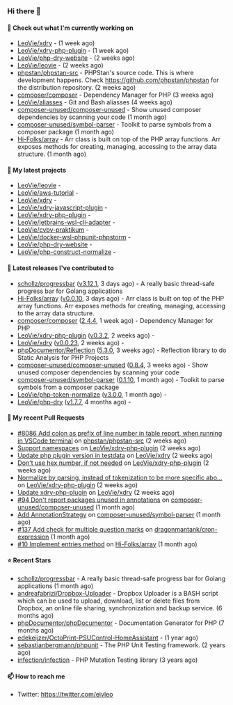 ### Hi there 👋

#### 👷 Check out what I'm currently working on

- [LeoVie/xdry](https://github.com/LeoVie/xdry) -  (1 week ago)
- [LeoVie/xdry-php-plugin](https://github.com/LeoVie/xdry-php-plugin) -  (1 week ago)
- [LeoVie/php-dry-website](https://github.com/LeoVie/php-dry-website) -  (2 weeks ago)
- [LeoVie/leovie](https://github.com/LeoVie/leovie) -  (2 weeks ago)
- [phpstan/phpstan-src](https://github.com/phpstan/phpstan-src) - PHPStan&#39;s source code. This is where development happens. Check https://github.com/phpstan/phpstan for the distribution repository. (2 weeks ago)
- [composer/composer](https://github.com/composer/composer) - Dependency Manager for PHP (3 weeks ago)
- [LeoVie/aliasses](https://github.com/LeoVie/aliasses) - Git and Bash aliasses (4 weeks ago)
- [composer-unused/composer-unused](https://github.com/composer-unused/composer-unused) - Show unused composer dependencies by scanning your code (1 month ago)
- [composer-unused/symbol-parser](https://github.com/composer-unused/symbol-parser) - Toolkit to parse symbols from a composer package (1 month ago)
- [Hi-Folks/array](https://github.com/Hi-Folks/array) - Arr class is built on top of the PHP array functions. Arr exposes methods for creating, managing, accessing to the array data structure. (1 month ago)

#### 🌱 My latest projects

- [LeoVie/leovie](https://github.com/LeoVie/leovie) - 
- [LeoVie/aws-tutorial](https://github.com/LeoVie/aws-tutorial) - 
- [LeoVie/xdry](https://github.com/LeoVie/xdry) - 
- [LeoVie/xdry-javascript-plugin](https://github.com/LeoVie/xdry-javascript-plugin) - 
- [LeoVie/xdry-php-plugin](https://github.com/LeoVie/xdry-php-plugin) - 
- [LeoVie/jetbrains-wsl-cli-adapter](https://github.com/LeoVie/jetbrains-wsl-cli-adapter) - 
- [LeoVie/cvbv-praktikum](https://github.com/LeoVie/cvbv-praktikum) - 
- [LeoVie/docker-wsl-phpunit-phpstorm](https://github.com/LeoVie/docker-wsl-phpunit-phpstorm) - 
- [LeoVie/php-dry-website](https://github.com/LeoVie/php-dry-website) - 
- [LeoVie/php-construct-normalize](https://github.com/LeoVie/php-construct-normalize) - 

#### 🔭 Latest releases I've contributed to

- [schollz/progressbar](https://github.com/schollz/progressbar) ([v3.12.1](https://github.com/schollz/progressbar/releases/tag/v3.12.1), 3 days ago) - A really basic thread-safe progress bar for Golang applications
- [Hi-Folks/array](https://github.com/Hi-Folks/array) ([v0.0.10](https://github.com/Hi-Folks/array/releases/tag/v0.0.10), 3 days ago) - Arr class is built on top of the PHP array functions. Arr exposes methods for creating, managing, accessing to the array data structure.
- [composer/composer](https://github.com/composer/composer) ([2.4.4](https://github.com/composer/composer/releases/tag/2.4.4), 1 week ago) - Dependency Manager for PHP
- [LeoVie/xdry-php-plugin](https://github.com/LeoVie/xdry-php-plugin) ([v0.3.2](https://github.com/LeoVie/xdry-php-plugin/releases/tag/v0.3.2), 2 weeks ago) - 
- [LeoVie/xdry](https://github.com/LeoVie/xdry) ([v0.0.23](https://github.com/LeoVie/xdry/releases/tag/v0.0.23), 2 weeks ago) - 
- [phpDocumentor/Reflection](https://github.com/phpDocumentor/Reflection) ([5.3.0](https://github.com/phpDocumentor/Reflection/releases/tag/5.3.0), 3 weeks ago) - Reflection library to do Static Analysis for PHP Projects
- [composer-unused/composer-unused](https://github.com/composer-unused/composer-unused) ([0.8.4](https://github.com/composer-unused/composer-unused/releases/tag/0.8.4), 3 weeks ago) - Show unused composer dependencies by scanning your code
- [composer-unused/symbol-parser](https://github.com/composer-unused/symbol-parser) ([0.1.10](https://github.com/composer-unused/symbol-parser/releases/tag/0.1.10), 1 month ago) - Toolkit to parse symbols from a composer package
- [LeoVie/php-token-normalize](https://github.com/LeoVie/php-token-normalize) ([v3.0.0](https://github.com/LeoVie/php-token-normalize/releases/tag/v3.0.0), 1 month ago) - 
- [LeoVie/php-dry](https://github.com/LeoVie/php-dry) ([v1.7.7](https://github.com/LeoVie/php-dry/releases/tag/v1.7.7), 4 months ago) - 

#### 🔨 My recent Pull Requests

- [#8086 Add colon as prefix of line number in table report, when running in VSCode terminal](https://github.com/phpstan/phpstan-src/pull/1901) on [phpstan/phpstan-src](https://github.com/phpstan/phpstan-src) (2 weeks ago)
- [Support namespaces](https://github.com/LeoVie/xdry-php-plugin/pull/21) on [LeoVie/xdry-php-plugin](https://github.com/LeoVie/xdry-php-plugin) (2 weeks ago)
- [Update php plugin version in testdata](https://github.com/LeoVie/xdry/pull/35) on [LeoVie/xdry](https://github.com/LeoVie/xdry) (2 weeks ago)
- [Don&#39;t use hex number, if not needed](https://github.com/LeoVie/xdry-php-plugin/pull/20) on [LeoVie/xdry-php-plugin](https://github.com/LeoVie/xdry-php-plugin) (2 weeks ago)
- [Normalize by parsing, instead of tokenization to be more specific abo…](https://github.com/LeoVie/xdry-php-plugin/pull/19) on [LeoVie/xdry-php-plugin](https://github.com/LeoVie/xdry-php-plugin) (2 weeks ago)
- [Update xdry-php-plugin](https://github.com/LeoVie/xdry/pull/34) on [LeoVie/xdry](https://github.com/LeoVie/xdry) (2 weeks ago)
- [#94 Don&#39;t report packages unused in annotations](https://github.com/composer-unused/composer-unused/pull/404) on [composer-unused/composer-unused](https://github.com/composer-unused/composer-unused) (1 month ago)
- [Add AnnotationStrategy](https://github.com/composer-unused/symbol-parser/pull/62) on [composer-unused/symbol-parser](https://github.com/composer-unused/symbol-parser) (1 month ago)
- [#137 Add check for multiple question marks](https://github.com/dragonmantank/cron-expression/pull/148) on [dragonmantank/cron-expression](https://github.com/dragonmantank/cron-expression) (1 month ago)
- [#10 Implement entries method](https://github.com/Hi-Folks/array/pull/37) on [Hi-Folks/array](https://github.com/Hi-Folks/array) (1 month ago)

#### ⭐ Recent Stars

- [schollz/progressbar](https://github.com/schollz/progressbar) - A really basic thread-safe progress bar for Golang applications (1 month ago)
- [andreafabrizi/Dropbox-Uploader](https://github.com/andreafabrizi/Dropbox-Uploader) - Dropbox Uploader is a BASH script which can be used to upload, download, list or delete files from Dropbox, an online file sharing, synchronization and backup service. (6 months ago)
- [phpDocumentor/phpDocumentor](https://github.com/phpDocumentor/phpDocumentor) - Documentation Generator for PHP  (7 months ago)
- [edekeijzer/OctoPrint-PSUControl-HomeAssistant](https://github.com/edekeijzer/OctoPrint-PSUControl-HomeAssistant) -  (1 year ago)
- [sebastianbergmann/phpunit](https://github.com/sebastianbergmann/phpunit) - The PHP Unit Testing framework. (2 years ago)
- [infection/infection](https://github.com/infection/infection) - PHP Mutation Testing library (3 years ago)

#### 📫 How to reach me

- Twitter: https://twitter.com/eivleo
